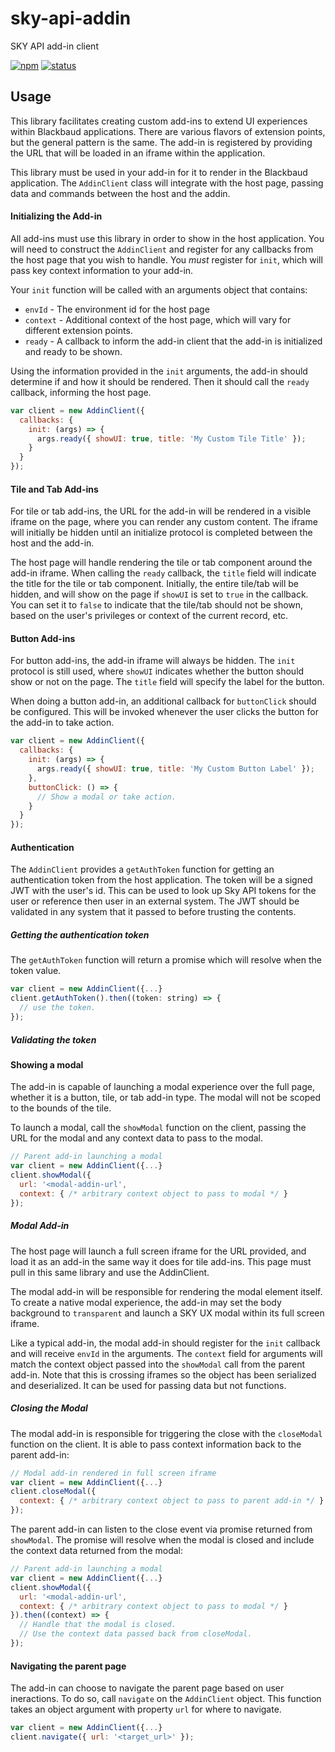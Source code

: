 # sky-api-addin
SKY API add-in client

[![npm](https://img.shields.io/npm/v/@blackbaud/sky-api-addin.svg)](https://www.npmjs.com/package/@blackbaud/sky-api-addin)
[![status](https://travis-ci.org/blackbaud/sky-api-addin.svg?branch=master)](https://travis-ci.org/blackbaud/sky-api-addin)

## Usage

This library facilitates creating custom add-ins to extend UI experiences within Blackbaud applications.  There are various flavors of extension points, but the general pattern is the same.  The add-in is registered by providing the URL that will be loaded in an iframe within the application.

This library must be used in your add-in for it to render in the Blackbaud application. The `AddinClient` class will integrate with the host page, passing data and commands between the host and the addin.

#### Initializing the Add-in
All add-ins must use this library in order to show in the host application. You will need to construct the `AddinClient` and register for any callbacks from the host page that you wish to handle.  You *must* register for `init`, which will pass key context information to your add-in.

Your `init` function will be called with an arguments object that contains:

 - `envId` - The environment id for the host page
 - `context` - Additional context of the host page, which will vary for different extension points.
 - `ready` - A callback to inform the add-in client that the add-in is initialized and ready to be shown.

Using the information provided in the `init` arguments, the add-in should determine if and how it should be rendered.  Then it should call the `ready` callback, informing the host page.

```js
var client = new AddinClient({
  callbacks: {
    init: (args) => {
      args.ready({ showUI: true, title: 'My Custom Tile Title' });
    }
  }
});
```

#### Tile and Tab Add-ins
For tile or tab add-ins, the URL for the add-in will be rendered in a visible iframe on the page, where you can render any custom content.  The iframe will initially be hidden until an initialize protocol is completed between the host and the add-in.

The host page will handle rendering the tile or tab component around the add-in iframe.  When calling the `ready` callback, the `title` field will indicate the title for the tile or tab component.  Initially, the entire tile/tab will be hidden, and will show on the page if `showUI` is set to `true` in the callback.  You can set it to `false` to indicate that the tile/tab should not be shown, based on the user's privileges or context of the current record, etc.

#### Button Add-ins
For button add-ins, the add-in iframe will always be hidden.  The `init` protocol is still used, where `showUI` indicates whether the button should show or not on the page.  The `title` field will specify the label for the button.

When doing a button add-in, an additional callback for `buttonClick` should be configured.  This will be invoked whenever the user clicks the button for the add-in to take action.

```js
var client = new AddinClient({
  callbacks: {
    init: (args) => {
      args.ready({ showUI: true, title: 'My Custom Button Label' });
    },
    buttonClick: () => {
      // Show a modal or take action.
    }
  }
});
```

#### Authentication
The `AddinClient` provides a `getAuthToken` function for getting an authentication token from the host application.  The token will be a signed JWT with the user's id.  This can be used to look up Sky API tokens for the user or reference then user in an external system.  The JWT should be validated in any system that it passed to before trusting the contents.

##### Getting the authentication token
The `getAuthToken` function will return a promise which will resolve when the token value.

```js
var client = new AddinClient({...}
client.getAuthToken().then((token: string) => {
  // use the token.
});
```
##### Validating the token

#### Showing a modal
The add-in is capable of launching a modal experience over the full page, whether it is a button, tile, or tab add-in type.  The modal will not be scoped to the bounds of the tile.

To launch a modal, call the `showModal` function on the client, passing the URL for the modal and any context data to pass to the modal.

```js
// Parent add-in launching a modal
var client = new AddinClient({...}
client.showModal({
  url: '<modal-addin-url',
  context: { /* arbitrary context object to pass to modal */ }
});
```
##### Modal Add-in
The host page will launch a full screen iframe for the URL provided, and load it as an add-in the same way it does for tile add-ins.  This page must pull in this same library and use the AddinClient.

The modal add-in will be responsible for rendering the modal element itself.  To create a native modal experience, the add-in may set the body background to `transparent` and launch a SKY UX modal within its full screen iframe.

Like a typical add-in, the modal add-in should register for the `init` callback and will receive `envId` in the arguments. The `context` field for arguments will match the context object passed into the `showModal` call from the parent add-in.  Note that this is crossing iframes so the object has been serialized and deserialized.  It can be used for passing data but not functions.

##### Closing the Modal
The modal add-in is responsible for triggering the close with the `closeModal` function on the client.  It is able to pass context information back to the parent add-in:

```js
// Modal add-in rendered in full screen iframe
var client = new AddinClient({...}
client.closeModal({
  context: { /* arbitrary context object to pass to parent add-in */ }
});
```
The parent add-in can listen to the close event via promise returned from `showModal`. The promise will resolve when the modal is closed and include the context data returned from the modal:

```js
// Parent add-in launching a modal
var client = new AddinClient({...}
client.showModal({
  url: '<modal-addin-url',
  context: { /* arbitrary context object to pass to modal */ }
}).then((context) => {
  // Handle that the modal is closed.
  // Use the context data passed back from closeModal.
});
```

#### Navigating the parent page
The add-in can choose to navigate the parent page based on user ineractions.  To do so, call `navigate` on the `AddinClient` object.  This function takes an object argument with property `url` for where to navigate.

```js
var client = new AddinClient({...}
client.navigate({ url: '<target_url>' });
```
